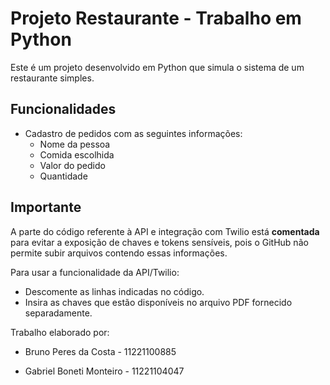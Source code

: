 # Projeto Restaurante - Trabalho em Python

Este é um projeto desenvolvido em Python que simula o sistema de um restaurante simples.  

## Funcionalidades

- Cadastro de pedidos com as seguintes informações:
  - Nome da pessoa
  - Comida escolhida
  - Valor do pedido
  - Quantidade

## Importante

A parte do código referente à API e integração com Twilio está **comentada** para evitar a exposição de chaves e tokens sensíveis, pois o GitHub não permite subir arquivos contendo essas informações.  

Para usar a funcionalidade da API/Twilio:  
- Descomente as linhas indicadas no código.  
- Insira as chaves que estão disponíveis no arquivo PDF fornecido separadamente.

Trabalho elaborado por: 

- Bruno Peres da Costa - 11221100885

- Gabriel Boneti Monteiro - 11221104047
